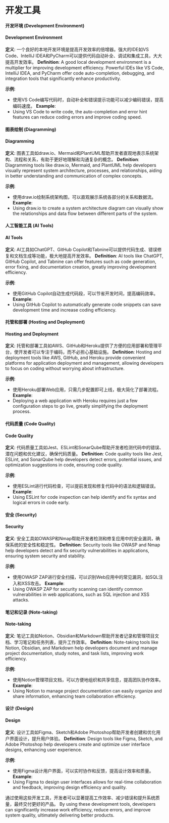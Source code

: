# 开发工具

#### 开发环境 (Development Environment)
#### Development Environment

**定义**: 一个良好的本地开发环境是提高开发效率的倍增器。强大的IDE如VS Code、IntelliJ IDEA和PyCharm可以提供代码自动补全、调试和集成工具，大大提高开发效率。
**Definition**: A good local development environment is a multiplier for improving development efficiency. Powerful IDEs like VS Code, IntelliJ IDEA, and PyCharm offer code auto-completion, debugging, and integration tools that significantly enhance productivity.

**示例**: 
- 使用VS Code编写代码时，自动补全和错误提示功能可以减少编码错误，提高编码速度。
**Example**:
- Using VS Code to write code, the auto-completion and error hint features can reduce coding errors and improve coding speed.

#### 图表绘制 (Diagramming)
#### Diagramming

**定义**: 图表工具如draw.io、Mermaid和PlantUML帮助开发者直观地表示系统架构、流程和关系，有助于更好地理解和沟通复杂的概念。
**Definition**: Diagramming tools like draw.io, Mermaid, and PlantUML help developers visually represent system architecture, processes, and relationships, aiding in better understanding and communication of complex concepts.

**示例**: 
- 使用draw.io绘制系统架构图，可以直观展示系统各部分的关系和数据流。
**Example**:
- Using draw.io to create a system architecture diagram can visually show the relationships and data flow between different parts of the system.

#### 人工智能工具 (AI Tools)
#### AI Tools

**定义**: AI工具如ChatGPT、GitHub Copilot和Tabnine可以提供代码生成、错误修复和文档生成等功能，极大地提高开发效率。
**Definition**: AI tools like ChatGPT, GitHub Copilot, and Tabnine can offer features such as code generation, error fixing, and documentation creation, greatly improving development efficiency.

**示例**: 
- 使用GitHub Copilot自动生成代码段，可以节省开发时间，提高编码效率。
**Example**:
- Using GitHub Copilot to automatically generate code snippets can save development time and increase coding efficiency.

#### 托管和部署 (Hosting and Deployment)
#### Hosting and Deployment

**定义**: 托管和部署工具如AWS、GitHub和Heroku提供了方便的应用部署和管理平台，使开发者可以专注于编码，而不必担心基础设施。
**Definition**: Hosting and deployment tools like AWS, GitHub, and Heroku provide convenient platforms for application deployment and management, allowing developers to focus on coding without worrying about infrastructure.

**示例**: 
- 使用Heroku部署Web应用，只需几步配置即可上线，极大简化了部署流程。
**Example**:
- Deploying a web application with Heroku requires just a few configuration steps to go live, greatly simplifying the deployment process.

#### 代码质量 (Code Quality)
#### Code Quality

**定义**: 代码质量工具如Jest、ESLint和SonarQube帮助开发者检测代码中的错误、潜在问题和优化建议，确保代码质量。
**Definition**: Code quality tools like Jest, ESLint, and SonarQube help developers detect errors, potential issues, and optimization suggestions in code, ensuring code quality.

**示例**: 
- 使用ESLint进行代码检查，可以提前发现和修复代码中的语法和逻辑错误。
**Example**:
- Using ESLint for code inspection can help identify and fix syntax and logical errors in code early.

#### 安全 (Security)
#### Security

**定义**: 安全工具如OWASP和Nmap帮助开发者检测和修复应用中的安全漏洞，确保系统的安全性和稳定性。
**Definition**: Security tools like OWASP and Nmap help developers detect and fix security vulnerabilities in applications, ensuring system security and stability.

**示例**: 
- 使用OWASP ZAP进行安全扫描，可以识别Web应用中的常见漏洞，如SQL注入和XSS攻击。
**Example**:
- Using OWASP ZAP for security scanning can identify common vulnerabilities in web applications, such as SQL injection and XSS attacks.

#### 笔记和记录 (Note-taking)
#### Note-taking

**定义**: 笔记工具如Notion、Obsidian和Markdown帮助开发者记录和管理项目文档、学习笔记和任务列表，提升工作效率。
**Definition**: Note-taking tools like Notion, Obsidian, and Markdown help developers document and manage project documentation, study notes, and task lists, improving work efficiency.

**示例**: 
- 使用Notion管理项目文档，可以方便地组织和共享信息，提高团队协作效率。
**Example**:
- Using Notion to manage project documentation can easily organize and share information, enhancing team collaboration efficiency.

#### 设计 (Design)
#### Design

**定义**: 设计工具如Figma、Sketch和Adobe Photoshop帮助开发者创建和优化用户界面设计，提升用户体验。
**Definition**: Design tools like Figma, Sketch, and Adobe Photoshop help developers create and optimize user interface designs, enhancing user experience.

**示例**: 
- 使用Figma设计用户界面，可以实时协作和反馈，提高设计效率和质量。
**Example**:
- Using Figma to design user interfaces allows for real-time collaboration and feedback, improving design efficiency and quality.

通过使用这些开发工具，开发者可以显著提高工作效率、减少错误和提升系统质量，最终交付更好的产品。
By using these development tools, developers can significantly increase work efficiency, reduce errors, and improve system quality, ultimately delivering better products.
